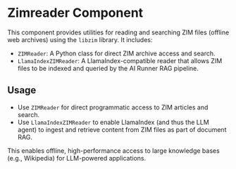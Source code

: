 # Zimreader Component

This component provides utilities for reading and searching ZIM files (offline web archives) using the `libzim` library. It includes:

- `ZIMReader`: A Python class for direct ZIM archive access and search.
- `LlamaIndexZIMReader`: A LlamaIndex-compatible reader that allows ZIM files to be indexed and queried by the AI Runner RAG pipeline.

## Usage

- Use `ZIMReader` for direct programmatic access to ZIM articles and search.
- Use `LlamaIndexZIMReader` to enable LlamaIndex (and thus the LLM agent) to ingest and retrieve content from ZIM files as part of document RAG.

This enables offline, high-performance access to large knowledge bases (e.g., Wikipedia) for LLM-powered applications.
